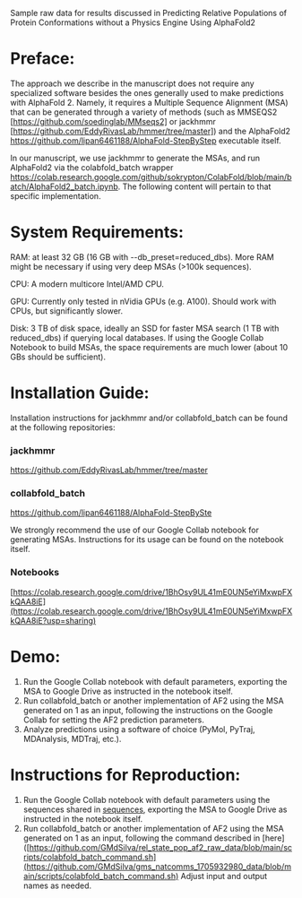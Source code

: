 Sample raw data for results discussed in Predicting Relative Populations of Protein Conformations without a Physics Engine Using AlphaFold2

# Preface:

The approach we describe in the manuscript does not require any specialized software besides the ones generally used to make predictions with AlphaFold 2. Namely, it requires a Multiple Sequence Alignment (MSA) that can be generated through a variety of methods (such as MMSEQS2 [https://github.com/soedinglab/MMseqs2] or jackhmmr [https://github.com/EddyRivasLab/hmmer/tree/master]) and the AlphaFold2 https://github.com/lipan6461188/AlphaFold-StepByStep executable itself.

In our manuscript, we use jackhmmr to generate the MSAs, and run AlphaFold2 via the colabfold_batch wrapper https://colab.research.google.com/github/sokrypton/ColabFold/blob/main/batch/AlphaFold2_batch.ipynb. The following content will pertain to that specific implementation.

# System Requirements:

RAM: at least 32 GB (16 GB with --db_preset=reduced_dbs). More RAM might be necessary if using very deep MSAs (>100k sequences).

CPU: A modern multicore Intel/AMD CPU.

GPU: Currently only tested in nVidia GPUs (e.g. A100). Should work with CPUs, but significantly slower.

Disk: 3 TB of disk space, ideally an SSD for faster MSA search (1 TB with reduced_dbs) if querying local databases. If using the Google Collab Notebook to build MSAs, the space requirements are much lower (about 10 GBs should be sufficient).

# Installation Guide:

Installation instructions for jackhmmr and/or collabfold_batch can be found at the following repositories:

### jackhmmr
https://github.com/EddyRivasLab/hmmer/tree/master

### collabfold_batch
https://github.com/lipan6461188/AlphaFold-StepBySte

We strongly recommend the use of our Google Collab notebook for generating MSAs. Instructions for its usage can be found on the notebook itself.

### Notebooks

[https://colab.research.google.com/drive/1BhOsy9UL41mE0UN5eYiMxwpFXkQAA8iE](https://colab.research.google.com/drive/1BhOsy9UL41mE0UN5eYiMxwpFXkQAA8iE?usp=sharing)

# Demo:

1. Run the Google Collab notebook with default parameters, exporting the MSA to Google Drive as instructed in the notebook itself.
2. Run collabfold_batch or another implementation of AF2 using the MSA generated on 1 as an input, following the instructions on the Google Collab for setting the AF2 prediction parameters.
3. Analyze predictions using a software of choice (PyMol, PyTraj, MDAnalysis, MDTraj, etc.).

# Instructions for Reproduction:

1. Run the Google Collab notebook with default parameters using the sequences shared in [sequences](https://github.com/GMdSilva/gms_natcomms_1705932980_data/tree/main/sequences), exporting the MSA to Google Drive as instructed in the notebook itself.
2. Run collabfold_batch or another implementation of AF2 using the MSA generated on 1 as an input, following the command described in [here]([https://github.com/GMdSilva/rel_state_pop_af2_raw_data/blob/main/scripts/colabfold_batch_command.sh](https://github.com/GMdSilva/gms_natcomms_1705932980_data/blob/main/scripts/colabfold_batch_command.sh) Adjust input and output names as needed.
